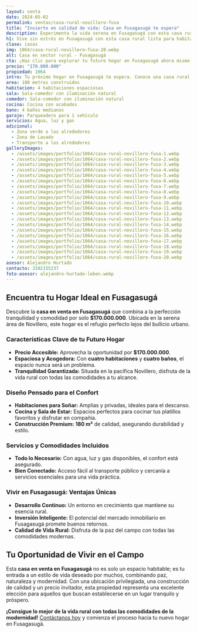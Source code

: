 ```yaml
---
layout: venta
date: 2024-05-02
permalink: ventas/casa-rural-novillero-fusa
title: "Invierte en calidad de vida: Casa en Fusagasugá te espera"
description: Experimenta la vida serena en Fusagasugá con esta casa rural. Descubre el equilibrio perfecto entre confort y naturaleza. ¡Haz clic para conocer más!
h1: Vive sin estrés en Fusagasugá con esta casa rural lista para habitar
clase: casas
img: 1064/casa-rural-novillero-fusa-20.webp
alt: Casa en sector rural - Fusagasugá
cta: ¡Haz clic para explorar tu futuro hogar en Fusagasugá ahora mismo!
precio: "170.000.000"
propiedad: 1064
intro: Tu próximo hogar en Fusagasugá te espera. Conoce una casa rural con encanto y tranquilidad. ¡Sigue leyendo para saber más!
area: 180 metros construidos
habitacion: 4 habitaciones espaciosas 
sala: Sala-comedor con iluminación natural
comedor: Sala-comedor con iluminación natural
cocina: Cocina con acabados
bano: 4 baños medianos
garaje: Parqueadero para 1 vehículo
servicios: Agua, luz y gas 
adicional:
  - Zona verde a los alrededores
  - Zona de Lavado
  - Transporte a los alrededores
galleryImages:
  - /assets/images/portfolio/1064/casa-rural-novillero-fusa-1.webp
  - /assets/images/portfolio/1064/casa-rural-novillero-fusa-2.webp
  - /assets/images/portfolio/1064/casa-rural-novillero-fusa-3.webp
  - /assets/images/portfolio/1064/casa-rural-novillero-fusa-4.webp
  - /assets/images/portfolio/1064/casa-rural-novillero-fusa-5.webp
  - /assets/images/portfolio/1064/casa-rural-novillero-fusa-6.webp
  - /assets/images/portfolio/1064/casa-rural-novillero-fusa-7.webp
  - /assets/images/portfolio/1064/casa-rural-novillero-fusa-8.webp
  - /assets/images/portfolio/1064/casa-rural-novillero-fusa-9.webp
  - /assets/images/portfolio/1064/casa-rural-novillero-fusa-10.webp
  - /assets/images/portfolio/1064/casa-rural-novillero-fusa-11.webp
  - /assets/images/portfolio/1064/casa-rural-novillero-fusa-12.webp
  - /assets/images/portfolio/1064/casa-rural-novillero-fusa-13.webp
  - /assets/images/portfolio/1064/casa-rural-novillero-fusa-14.webp
  - /assets/images/portfolio/1064/casa-rural-novillero-fusa-15.webp
  - /assets/images/portfolio/1064/casa-rural-novillero-fusa-16.webp
  - /assets/images/portfolio/1064/casa-rural-novillero-fusa-17.webp
  - /assets/images/portfolio/1064/casa-rural-novillero-fusa-18.webp
  - /assets/images/portfolio/1064/casa-rural-novillero-fusa-19.webp
  - /assets/images/portfolio/1064/casa-rural-novillero-fusa-20.webp
asesor: Alejandro Hurtado
contacto: 3102155237
foto-asesor: alejandro-hurtado-leben.webp
---
```

## Encuentra tu Hogar Ideal en Fusagasugá

Descubre la **casa en venta en Fusagasugá** que combina a la perfección tranquilidad y comodidad por solo **$170.000.000**. Ubicada en la serena área de Novillero, este hogar es el refugio perfecto lejos del bullicio urbano.

### Características Clave de tu Futuro Hogar

- **Precio Accesible:** Aprovecha la oportunidad por **$170.000.000**.
- **Espaciosa y Acogedora:** Con **cuatro habitaciones** y **cuatro baños**, el espacio nunca será un problema.
- **Tranquilidad Garantizada:** Situada en la pacífica Novillero, disfruta de la vida rural con todas las comodidades a tu alcance.

### Diseño Pensado para el Confort

- **Habitaciones para Soñar:** Amplias y privadas, ideales para el descanso.
- **Cocina y Sala de Estar:** Espacios perfectos para cocinar tus platillos favoritos y disfrutar en compañía.
- **Construcción Premium:** **180 m²** de calidad, asegurando durabilidad y estilo.

### Servicios y Comodidades Incluidos

- **Todo lo Necesario:** Con agua, luz y gas disponibles, el confort está asegurado.
- **Bien Conectado:** Acceso fácil al transporte público y cercanía a servicios esenciales para una vida práctica.

### Vivir en Fusagasugá: Ventajas Únicas

- **Desarrollo Continuo:** Un entorno en crecimiento que mantiene su esencia rural.
- **Inversión Inteligente:** El potencial del mercado inmobiliario en Fusagasugá promete buenos retornos.
- **Calidad de Vida Rural:** Disfruta de la paz del campo con todas las comodidades modernas.

## Tu Oportunidad de Vivir en el Campo

Esta **casa en venta en Fusagasugá** no es solo un espacio habitable; es tu entrada a un estilo de vida deseado por muchos, combinando paz, naturaleza y modernidad. Con una ubicación privilegiada, una construcción de calidad y un precio invitador, esta propiedad representa una excelente elección para aquellos que buscan establecerse en un lugar tranquilo y próspero.

**¡Consigue lo mejor de la vida rural con todas las comodidades de la modernidad!** [Contáctanos hoy](#asesor) y comienza el proceso hacia tu nuevo hogar en Fusagasugá.